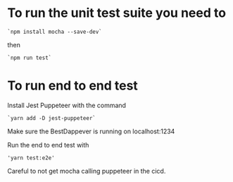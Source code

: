 # To run the unit test suite you need to 

    `npm install mocha --save-dev`

then

    `npm run test`

# To run end to end test

Install Jest Puppeteer with the command 

    `yarn add -D jest-puppeteer` 

Make sure the BestDappever is running on localhost:1234

Run the end to end test with

    'yarn test:e2e'

Careful to not get mocha calling puppeteer in the cicd.
    